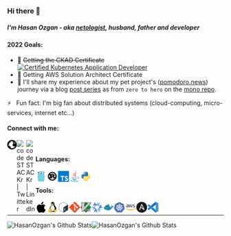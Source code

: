 ### Hi there 👋

##### I'm Hasan Ozgan - aka [netologist][website], husband, father and developer

#### 2022 Goals: 
- 🌳 ~~Getting the CKAD Certificate~~ [<img alt="Certified Kubernetes Application Developer" width="25px" src="https://www.cncf.io/wp-content/uploads/2021/09/kubernetes-ckad-color.svg" />](https://www.credly.com/badges/f2c1b4b0-c9d8-4928-a6c4-9a3d40813421)
- 🌿 Getting AWS Solution Architect Certificate
- 🌱 I'll share my experience about my pet project's ([pomodoro.news](https://pomodoro.news)) journey via a blog [post series](https://netologist.org/series/the-project-pomodoro.news/) as from `zero to hero` on the [mono repo](https://github.com/netology/pomodoro-news).


⚡ &nbsp; Fun fact: I'm big fan about distributed systems (cloud-computing, micro-services, internet etc...)


#### Connect with me:

[<img align="left" alt="netologist" width="22px" src="https://raw.githubusercontent.com/iconic/open-iconic/master/svg/globe.svg" />][website]
[<img align="left" alt="codeSTACKr | Twitter" width="22px" src="https://cdn.jsdelivr.net/npm/simple-icons@v3/icons/twitter.svg" />][twitter]
[<img align="left" alt="codeSTACKr | LinkedIn" width="22px" src="https://cdn.jsdelivr.net/npm/simple-icons@v3/icons/linkedin.svg" />][linkedin]

<br />


#### Languages:
[<img align="left" alt="Golang" width="26px" src="https://raw.githubusercontent.com/devicons/devicon/master/icons/go/go-original.svg" />][website]
[<img align="left" alt="Rust" width="26px" src="https://raw.githubusercontent.com/devicons/devicon/master/icons/rust/rust-plain.svg" />][website]
[<img align="left" alt="TypeScript" width="26px" src="https://raw.githubusercontent.com/devicons/devicon/master/icons/typescript/typescript-original.svg" />][website]
[<img align="left" alt="Java" width="26px" src="https://raw.githubusercontent.com/devicons/devicon/master/icons/java/java-original.svg" />][website]
[<img align="left" alt="Python" width="26px" src="https://raw.githubusercontent.com/devicons/devicon/master/icons/python/python-original.svg" />][website]

<br />


#### Tools:
[<img align="left" alt="Apple" width="26px" src="https://raw.githubusercontent.com/devicons/devicon/master/icons/apple/apple-original.svg" />][website]
[<img align="left" alt="Linux" width="26px" src="https://raw.githubusercontent.com/devicons/devicon/master/icons/linux/linux-original.svg" />][website]
[<img align="left" alt="Bash" width="26px" src="https://raw.githubusercontent.com/devicons/devicon/master/icons/bash/bash-original.svg" />][website]
[<img align="left" alt="Git" width="26px" src="https://raw.githubusercontent.com/devicons/devicon/master/icons/git/git-original.svg" />][website]
[<img align="left" alt="Vim" width="26px" src="https://raw.githubusercontent.com/devicons/devicon/master/icons/vim/vim-original.svg" />][website]
[<img align="left" alt="Nix" width="26px" src="https://raw.githubusercontent.com/devicons/devicon/master/icons/nixos/nixos-original.svg" />][website]
[<img align="left" alt="Docker" width="26px" src="https://raw.githubusercontent.com/devicons/devicon/master/icons/docker/docker-original.svg" />][website]
[<img align="left" alt="Kubernetes" width="26px" src="https://raw.githubusercontent.com/devicons/devicon/master/icons/kubernetes/kubernetes-plain.svg" />][website]
[<img align="left" alt="AWS" width="26px" src="https://raw.githubusercontent.com/github/explore/80688e429a7d4ef2fca1e82350fe8e3517d3494d/topics/aws/aws.png" />][website]
[<img align="left" alt="Ansible" width="26px" src="https://raw.githubusercontent.com/devicons/devicon/master/icons/ansible/ansible-original.svg" />][website]
[<img align="left" alt="Visual Studio Code" width="26px" src="https://raw.githubusercontent.com/devicons/devicon/master/icons/vscode/vscode-original.svg" />][website]

<br />

---


<img align="left" alt="HasanOzgan's Github Stats" src="https://github-readme-stats.vercel.app/api?username=HasanOzgan&show_icons=true&hide_border=true" />
<img align="left" alt="HasanOzgan's Github Stats" src="https://github-readme-stats.vercel.app/api/top-langs/?username=HasanOzgan&langs_count=3&cache_seconds=1&hide=c%2B%2B,C,Elm,Asp,C,c%23,Ruby,HTML,scala,kotlin,css&show_icons=true&hide_border=true" />

[website]: https://netologist.org/
[website-tr]: https://www.hasanozgan.com
[twitter]: https://twitter.com/hasanozgan
[linkedin]: https://linkedin.com/in/hasanozgan
[activistgithub]: https://github.com/ac-tivi-st
